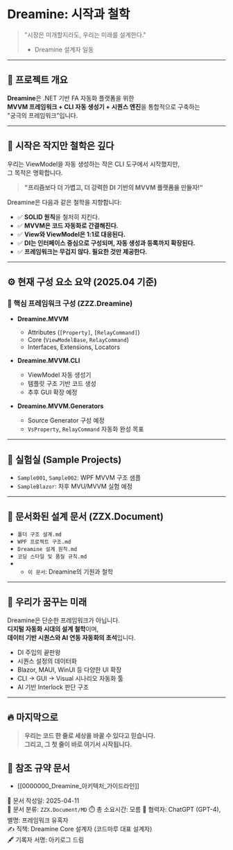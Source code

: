 # Dreamine: 시작과 철학

> "시장은 미개할지라도, 우리는 미래를 설계한다."  
> - Dreamine 설계자 일동

---

## 🎯 프로젝트 개요

**Dreamine**은 .NET 기반 FA 자동화 플랫폼을 위한  
**MVVM 프레임워크 + CLI 자동 생성기 + 시퀀스 엔진**을 통합적으로 구축하는  
"궁극의 프레임워크"입니다.

---

## 🌱 시작은 작지만 철학은 깊다

우리는 ViewModel을 자동 생성하는 작은 CLI 도구에서 시작했지만,  
그 목적은 명확합니다.

> **"프리즘보다 더 가볍고, 더 강력한 DI 기반의 MVVM 플랫폼을 만들자!"**

Dreamine은 다음과 같은 철학을 지향합니다:

- ✅ **SOLID 원칙**을 철저히 지킨다.
- ✅ **MVVM은 코드 자동화로 간결해진다.**
- ✅ **View와 ViewModel은 1:1로 대응된다.**
- ✅ **DI는 인터페이스 중심으로 구성되며, 자동 생성과 등록까지 확장된다.**
- ✅ **프레임워크는 무겁지 않다. 필요한 것만 제공한다.**

---

## ⚙️ 현재 구성 요소 요약 (2025.04 기준)

### 🧩 핵심 프레임워크 구성 (ZZZ.Dreamine)

- **Dreamine.MVVM**
  - Attributes (`[Property]`, `[RelayCommand]`)
  - Core (`ViewModelBase`, `RelayCommand`)
  - Interfaces, Extensions, Locators

- **Dreamine.MVVM.CLI**
  - ViewModel 자동 생성기
  - 템플릿 구조 기반 코드 생성
  - 추후 GUI 확장 예정

- **Dreamine.MVVM.Generators**
  - Source Generator 구성 예정
  - `VsProperty`, `RelayCommand` 자동화 완성 목표

---

## 🧪 실험실 (Sample Projects)

- `Sample001`, `Sample002`: WPF MVVM 구조 샘플
- `SampleBlazor`: 차후 MVU/MVVM 실험 예정

---

## 📂 문서화된 설계 문서 (ZZX.Document)

- `폴더 구조 설계.md`
- `WPF 프로젝트 구조.md`
- `Dreamine 설계 원칙.md`
- `코딩 스타일 및 품질 규칙.md`
- + `이 문서`: Dreamine의 기원과 철학

---

## 🧠 우리가 꿈꾸는 미래

Dreamine은 단순한 프레임워크가 아닙니다.  
**디지털 자동화 시대의 설계 철학**이며,  
**데이터 기반 시퀀스와 AI 연동 자동화의 초석**입니다.

- DI 주입의 끝판왕
- 시퀀스 설정의 데이터화
- Blazor, MAUI, WinUI 등 다양한 UI 확장
- CLI → GUI → Visual 시나리오 자동화 툴
- AI 기반 Interlock 판단 구조

---

## 🔥 마지막으로

> **우리는 코드 한 줄로 세상을 바꿀 수 있다고 믿습니다.**  
> **그리고, 그 첫 줄이 바로 여기서 시작됩니다.**

## 📎 참조 규약 문서
- [[0000000_Dreamine_아키텍처_가이드라인]]


📅 문서 작성일: 2025-04-11  
📁 문서 분류: `ZZX.Document/MD`
⏱️ 총 소요시간: 모름 
🤖 협력자: ChatGPT (GPT-4), 별명: 프레임워크 유혹자  
✍️ 직책: Dreamine Core 설계자 (코드마루 대표 설계자)  
🖋️ 기록자 서명: 아키로그 드림